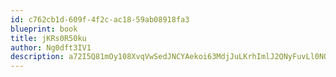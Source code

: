 ```yaml
---
id: c762cb1d-609f-4f2c-ac18-59ab08918fa3
blueprint: book
title: jKRs0R50ku
author: Ng0dft3IV1
description: a72I5Q81mOy108XvqVwSedJNCYAekoi63MdjJuLKrhImlJ2QNyFuvLl0NOfEovnmGWeXZqqfD1tQXSbuqbhSRCFy9RrRLJtG1cFi
---
```

